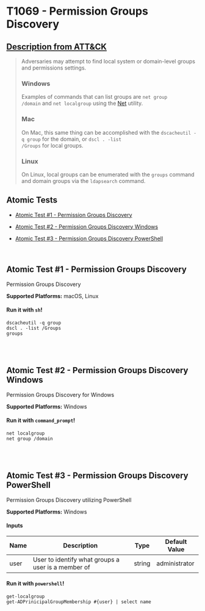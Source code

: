 # T1069 - Permission Groups Discovery
## [Description from ATT&CK](https://attack.mitre.org/wiki/Technique/T1069)
<blockquote>Adversaries may attempt to find local system or domain-level groups and permissions settings. 

### Windows

Examples of commands that can list groups are <code>net group /domain</code> and <code>net localgroup</code> using the [Net](https://attack.mitre.org/software/S0039) utility.

### Mac

On Mac, this same thing can be accomplished with the <code>dscacheutil -q group</code> for the domain, or <code>dscl . -list /Groups</code> for local groups.

### Linux

On Linux, local groups can be enumerated with the <code>groups</code> command and domain groups via the <code>ldapsearch</code> command.</blockquote>

## Atomic Tests

- [Atomic Test #1 - Permission Groups Discovery](#atomic-test-1---permission-groups-discovery)

- [Atomic Test #2 - Permission Groups Discovery Windows](#atomic-test-2---permission-groups-discovery-windows)

- [Atomic Test #3 - Permission Groups Discovery PowerShell](#atomic-test-3---permission-groups-discovery-powershell)


<br/>

## Atomic Test #1 - Permission Groups Discovery
Permission Groups Discovery

**Supported Platforms:** macOS, Linux


#### Run it with `sh`! 
```
dscacheutil -q group
dscl . -list /Groups
groups
```



<br/>
<br/>

## Atomic Test #2 - Permission Groups Discovery Windows
Permission Groups Discovery for Windows

**Supported Platforms:** Windows


#### Run it with `command_prompt`! 
```
net localgroup
net group /domain
```



<br/>
<br/>

## Atomic Test #3 - Permission Groups Discovery PowerShell
Permission Groups Discovery utilizing PowerShell

**Supported Platforms:** Windows


#### Inputs
| Name | Description | Type | Default Value | 
|------|-------------|------|---------------|
| user | User to identify what groups a user is a member of | string | administrator|

#### Run it with `powershell`! 
```
get-localgroup
get-ADPrinicipalGroupMembership #{user} | select name
```



<br/>
